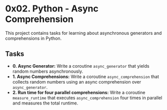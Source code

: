 # 0x02. Python - Async Comprehension

This project contains tasks for learning about asynchronous generators and comprehensions in Python.

## Tasks

* **0. Async Generator:** Write a coroutine `async_generator` that yields random numbers asynchronously.
* **1. Async Comprehensions:** Write a coroutine `async_comprehension` that collects random numbers using an async comprehension over `async_generator`.
* **2. Run time for four parallel comprehensions:** Write a coroutine `measure_runtime` that executes `async_comprehension` four times in parallel and measures the total runtime.
